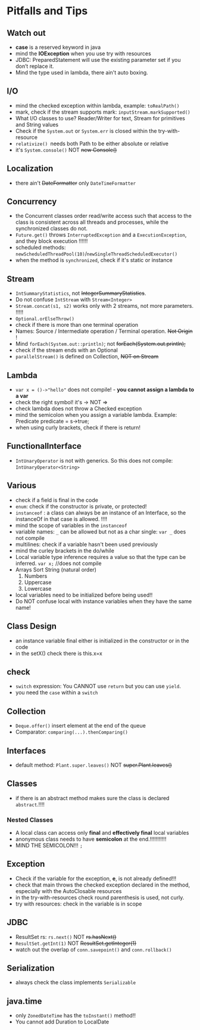 # Pitfalls and Tips
## Watch out
- **case** is a reserved keyword in java
- mind the **IOException** when you use try with resources
- JDBC: PreparedStatement will use the existing parameter set if you don’t replace it.
- Mind the type used in lambda, there ain't auto boxing. 

## I/O
- mind the checked exception within lambda, example: `toRealPath()`
- mark, check if the stream supports mark: `inputStream.markSupported()`
- What I/O classes to use? Reader/Writer for text, Stream for primitives and String values
- Check if the `System.out` or `System.err` is closed within the try-with-resource
- `relativize() `needs both Path to be either absolute or relative
- it's `System.console()` NOT ~~new Console()~~


## Localization
- there ain't ~~DateFormatter~~ only `DateTimeFormatter`

## Concurrency
- the Concurrent classes order read/write access such that access to the class is consistent 
across all threads and processes, while the synchronized classes do not. 
- `Future.get()` throws  `InterruptedException` and a  `ExecutionException`, and they block execution !!!!!!
- scheduled methods: `newScheduledThreadPool(10)`/`newSingleThreadScheduledExecutor()`
- when the method is `synchronized`, check if it's static or instance

## Stream
-  `IntSummaryStatistics`, not ~~IntegerSummaryStatistics~~. 
- Do not confuse `IntStream` with `Stream<Integer>`
- `Stream.concat(s1, s2)` works only with 2 streams, not more parameters. !!!!!
- `Optional.orElseThrow()`
- check if there is more than one terminal operation
- Names: Source / Intermediate operation / Terminal operation. ~~Not Origin~~ !
- Mind `forEach(System.out::println)`; not ~~forEach(System.out.println);~~
- check if the stream ends with an Optional
- `parallelStream()` is defined on Collection, ~~NOT on Stream~~

## Lambda
- `var x = ()->"hello"` does not compile! - **you cannot assign a lambda to a var**
- check the right symbol! it's -> NOT =>
- check lambda does not throw a Checked exception
- mind the semicolon when you assign a variable lambda.
    Example: Predicate<String> predicate = s->true;
- when using curly brackets, check if there is return!
## FunctionalInterface
- `IntUnaryOperator` is not with generics. So this does not compile: `IntUnaryOperator<String>`


## Various
- check if a field is final in the code
- `enum`: check if the constructor is private, or protected!
- `instanceof` : a class can always be an instance of an Interface, so the instanceOf in that case is allowed. !!!!
- mind the scope of variables in the `instanceof`
- variable names: `_` can be allowed but not as a char single: `var _` does not compile
- multilines: check if a variable hasn't been used previously
- mind the curley brackets in the do/while 
- Local variable type inference requires a value so that the type can be inferred. `var x;`  //does not compile
- Arrays Sort String (natural order)
     1. Numbers
     2. Uppercase
     3. Lowercase
- local variables need to be initialized before being used!!
- Do NOT confuse local with instance variables when they have the same name!


## Class Design
- an instance variable final either is initialized in the constructor or in the code
- in the setX() check there is this.x=x
## check
- `switch` expression: You CANNOT use `return` but you can use `yield`.
- you need the `case` within a `switch`
## Collection
- `Deque.offer()` insert element at the end of the queue
- Comparator: `comparing(...).thenComparing()`

## Interfaces
- default method: `Plant.super.leaves()` NOT ~~super.Plant.leaves()~~
## Classes
- if there is an abstract method  makes sure the class is declared `abstract`.!!!!
### Nested Classes
- A local class can access only **final** and **effectively final** local variables
- anonymous class needs to have **semicolon** at the end.!!!!!!!!!!!
- MIND THE SEMICOLON!!! `;`
## Exception
- Check if the variable for the exception, **e**, is not already defined!!!
- check that main throws the checked exception declared in the method, 
especially with the AutoClosable resources
- in the try-with-resources check round parenthesis is used, not curly.
- try with resources: check in the variable is in scope

## JDBC
- ResultSet rs: `rs.next()` NOT ~~rs.hasNext()~~
- `ResultSet.getInt(1)` NOT ~~ResultSet.getInteger(1)~~
- watch out the overlap of `conn.savepoint()` and `conn.rollback()`

## Serialization
- always check the class implements `Serializable`
## java.time
- only `ZonedDateTime` has the `toInstant()` method!!
- You cannot add Duration to LocalDate